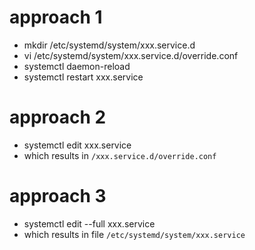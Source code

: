 # approach 1
* mkdir /etc/systemd/system/xxx.service.d
* vi /etc/systemd/system/xxx.service.d/override.conf
* systemctl daemon-reload
* systemctl restart xxx.service

# approach 2
* systemctl edit xxx.service
* which results in `/xxx.service.d/override.conf`

# approach 3
* systemctl edit --full xxx.service
* which results in file `/etc/systemd/system/xxx.service`

